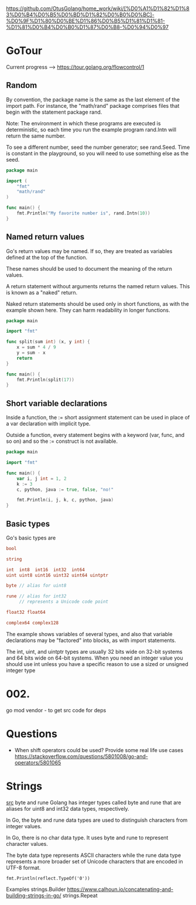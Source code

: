 https://github.com/OtusGolang/home_work/wiki/[%D0%A1%D1%82%D1%83%D0%B4%D0%B5%D0%BD%D1%82%D0%B0%D0%BC]-%D0%9F%D1%80%D0%BE%D1%86%D0%B5%D1%81%D1%81-%D1%81%D0%B4%D0%B0%D1%87%D0%B8-%D0%94%D0%97

# GoTour 
Current progress --> https://tour.golang.org/flowcontrol/1

## Random
By convention, the package name is the same as the last element of the import path. For instance, the "math/rand" package comprises files that begin with the statement package rand.

Note: The environment in which these programs are executed is deterministic, so each time you run the example program rand.Intn will return the same number.

To see a different number, seed the number generator; see rand.Seed. Time is constant in the playground, so you will need to use something else as the seed.

``` go
package main

import (
	"fmt"
	"math/rand"
)

func main() {
	fmt.Println("My favorite number is", rand.Intn(10))
}
```

## Named return values
Go's return values may be named. If so, they are treated as variables defined at the top of the function.

These names should be used to document the meaning of the return values.

A return statement without arguments returns the named return values. This is known as a "naked" return.

Naked return statements should be used only in short functions, as with the example shown here. They can harm readability in longer functions.

``` go
package main

import "fmt"

func split(sum int) (x, y int) {
	x = sum * 4 / 9
	y = sum - x
	return
}

func main() {
	fmt.Println(split(17))
}
```

## Short variable declarations
Inside a function, the := short assignment statement can be used in place of a var declaration with implicit type.

Outside a function, every statement begins with a keyword (var, func, and so on) and so the := construct is not available.

``` go
package main

import "fmt"

func main() {
	var i, j int = 1, 2
	k := 3
	c, python, java := true, false, "no!"

	fmt.Println(i, j, k, c, python, java)
}

```

## Basic types
Go's basic types are

``` go
bool

string

int  int8  int16  int32  int64
uint uint8 uint16 uint32 uint64 uintptr

byte // alias for uint8

rune // alias for int32
     // represents a Unicode code point

float32 float64

complex64 complex128
```

The example shows variables of several types, and also that variable declarations may be "factored" into blocks, as with import statements.

The int, uint, and uintptr types are usually 32 bits wide on 32-bit systems and 64 bits wide on 64-bit systems. When you need an integer value you should use int unless you have a specific reason to use a sized or unsigned integer type


# 002. 
go mod vendor - to get src code for deps

# Questions 

- When shift operators could be used? Provide some real life use cases https://stackoverflow.com/questions/5801008/go-and-operators/5801065


# Strings 
[src](https://www.bogotobogo.com/GoLang/GoLang_byte_and_rune.php)
byte and rune
Golang has integer types called byte and rune that are aliases for uint8 and int32 data types, respectively.

In Go, the byte and rune data types are used to distinguish characters from integer values.

In Go, there is no char data type. It uses byte and rune to represent character values.

The byte data type represents ASCII characters while the rune data type represents a more broader set of Unicode characters that are encoded in UTF-8 format.



```
fmt.Println(reflect.TypeOf('0'))
```

Examples
strings.Builder https://www.calhoun.io/concatenating-and-building-strings-in-go/
strings.Repeat 